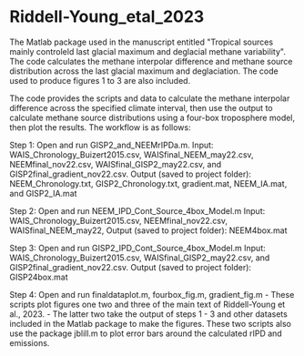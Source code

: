 # Riddell-Young_etal_2023
 The Matlab package used in the manuscript entitled "Tropical sources mainly controleld last glacial maximum and deglacial methane variability". The code calculates the methane interpolar difference and methane source distribution across the last glacial maximum and deglaciation. The code used to produce figures 1 to 3 are also included.


The code provides the scripts and data to calculate the methane interpolar difference across the specified climate interval, then use the output to calculate methane source distributions using a four-box troposphere model, then plot the results. The workflow is as follows: 

Step 1: Open and run GISP2_and_NEEMrIPDa.m.
	Input: WAIS_Chronology_Buizert2015.csv, WAISfinal_NEEM_may22.csv, NEEMfinal_nov22.csv, WAISfinal_GISP2_may22.csv, and GISP2final_gradient_nov22.csv.
	Output (saved to project folder): NEEM_Chronology.txt, GISP2_Chronology.txt, gradient.mat, NEEM_IA.mat, and GISP2_IA.mat

Step 2: Open and run NEEM_IPD_Cont_Source_4box_Model.m
	Input: WAIS_Chronology_Buizert2015.csv, NEEMfinal_nov22.csv, WAISfinal_NEEM_may22,
	Output (saved to project folder): NEEM4box.mat

Step 3: Open and run GISP2_IPD_Cont_Source_4box_Model.m
	Input: WAIS_Chronology_Buizert2015.csv, WAISfinal_GISP2_may22.csv, and GISP2final_gradient_nov22.csv.
	Output (saved to project folder): GISP24box.mat

Step 4: Open and run finaldataplot.m, fourbox_fig.m, gradient_fig.m
	- These scripts plot figures one two and three of the main text of Riddell-Young et al., 2023. 
	- The latter two take the output of steps 1 - 3 and other datasets included in the Matlab package to make the figures. These two scripts also use the package jblill.m to plot error bars around the calculated rIPD and emissions.